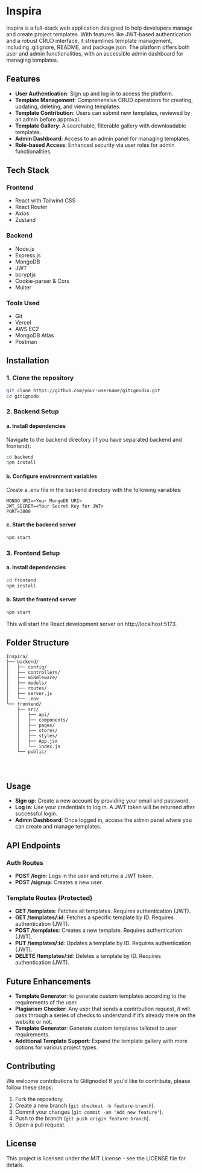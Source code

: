# Inspira

Inspira is a full-stack web application designed to help developers manage and create project templates. With features like JWT-based authentication and a robust CRUD interface, it streamlines template management, including .gitignore, README, and package.json. The platform offers both user and admin functionalities, with an accessible admin dashboard for managing templates.

## Features

- **User Authentication**: Sign up and log in to access the platform.
- **Template Management**: Comprehensive CRUD operations for creating, updating, deleting, and viewing templates.
- **Template Contribution**: Users can submit new templates, reviewed by an admin before approval.
- **Template Gallery**: A searchable, filterable gallery with downloadable templates.
- **Admin Dashboard**: Access to an admin panel for managing templates.
- **Role-based Access**: Enhanced security via user roles for admin functionalities.

## Tech Stack

### Frontend
- React with Tailwind CSS
- React Router
- Axios
- Zustand
  
### Backend
- Node.js
- Express.js
- MongoDB
- JWT
- bcryptjs
- Cookie-parser & Cors
- Multer

### Tools Used
- Git
- Vercel
- AWS EC2
- MongoDB Atlas
- Postman
  

## Installation

### 1. Clone the repository

```bash
git clone https://github.com/your-username/gitignodio.git
cd gitignodo
```

### 2. Backend Setup

#### a. Install dependencies

Navigate to the backend directory (if you have separated backend and frontend):

```bash
cd backend
npm install
```

#### b. Configure environment variables

Create a .env file in the backend directory with the following variables:

```env
MONGO_URI=<Your MongoDB URI>
JWT_SECRET=<Your Secret Key for JWT>
PORT=3000
```

#### c. Start the backend server

```bash
npm start
```

### 3. Frontend Setup

#### a. Install dependencies

```bash
cd frontend
npm install
```

#### b. Start the frontend server

```bash
npm start
```

This will start the React development server on http://localhost:5173.

## Folder Structure
```
Inspira/
├── backend/
│   ├── config/
│   ├── controllers/
│   ├── middleware/
│   ├── models/
│   ├── routes/
│   ├── server.js
│   └── .env
└── frontend/
    ├── src/
    │   ├── api/
    │   ├── components/
    │   ├── pages/
    │   ├── stores/
    │   ├── styles/
    │   ├── App.jsx
    │   └── index.js
    └── public/




```

## Usage

- **Sign up**: Create a new account by providing your email and password.
- **Log in**: Use your credentials to log in. A JWT token will be returned after successful login.
- **Admin Dashboard**: Once logged in, access the admin panel where you can create and manage templates.

## API Endpoints

### Auth Routes

- **POST /login**: Logs in the user and returns a JWT token.
- **POST /signup**: Creates a new user.

### Template Routes (Protected)

- **GET /templates**: Fetches all templates. Requires authentication (JWT).
- **GET /templates/:id**: Fetches a specific template by ID. Requires authentication (JWT).
- **POST /templates**: Creates a new template. Requires authentication (JWT).
- **PUT /templates/:id**: Updates a template by ID. Requires authentication (JWT).
- **DELETE /templates/:id**: Deletes a template by ID. Requires authentication (JWT).

## Future Enhancements

- **Template Generator**: to generate custom templates according to the requirements of the 
user.
- **Plagiarism Checker**: Any user that sends a contribution request, it will pass through a series of checks to understand if it’s already there on the website or not.
- **Template Generator**: Generate custom templates tailored to user requirements.
- **Additional Template Support**: Expand the template gallery with more options for various project types.


## Contributing

We welcome contributions to GitIgnodio! If you'd like to contribute, please follow these steps:

1. Fork the repository.
2. Create a new branch (`git checkout -b feature-branch`).
3. Commit your changes (`git commit -am 'Add new feature'`).
4. Push to the branch (`git push origin feature-branch`).
5. Open a pull request.

## License

This project is licensed under the MIT License - see the LICENSE file for details.